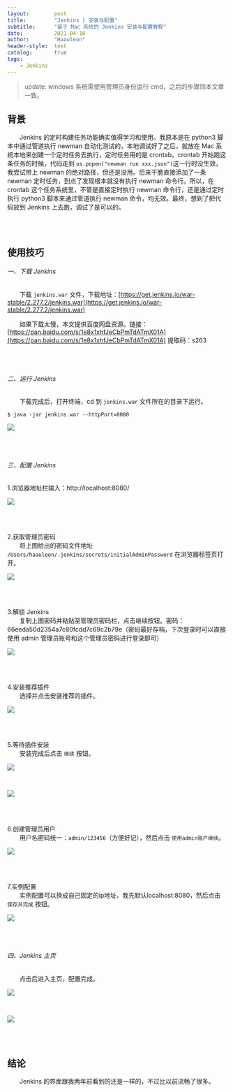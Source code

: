 ```yaml
---
layout:        post
title:         "Jenkins | 安装与配置"
subtitle:      "基于 Mac 系统的 Jenkins 安装与配置教程"
date:          2021-04-16
author:        "Haauleon"
header-style:  text
catalog:       true
tags:
    - Jenkins
---
```


> update: windows 系统需使用管理员身份运行 cmd，之后的步骤同本文章一致。

## 背景
&emsp;&emsp;Jenkins 的定时构建任务功能确实值得学习和使用。我原本是在 python3 脚本中通过管道执行 newman 自动化测试的，本地调试好了之后，就放在 Mac 系统本地来创建一个定时任务去执行，定时任务用的是 crontab。crontab 开始跑这条任务的时候，代码走到 `os.popen("newman run xxx.json")`这一行时没生效，我尝试带上 newman 的绝对路径，但还是没用。后来干脆直接添加了一条 newman 定时任务，到点了发现根本就没有执行 newman 命令行。所以，在 crontab 这个任务系统里，不管是直接定时执行 newman 命令行，还是通过定时执行 python3 脚本来通过管道执行 newman 命令，均无效。最终，想到了把代码放到 Jenkins 上去跑，调试了是可以的。         

<br><br>

## 使用技巧
###### 一、下载 Jenkins 
&emsp;&emsp;下载 `jenkins.war` 文件，下载地址：[https://get.jenkins.io/war-stable/2.277.2/jenkins.war](https://get.jenkins.io/war-stable/2.277.2/jenkins.war)         

&emsp;&emsp;如果下载太慢，本文提供百度网盘资源。链接：[https://pan.baidu.com/s/1e8x1xhfJeCbPmTdATmX01A](https://pan.baidu.com/s/1e8x1xhfJeCbPmTdATmX01A) 提取码：s263 

<br><br>

###### 二、运行 Jenkins
&emsp;&emsp;下载完成后，打开终端，cd 到 `jenkins.war` 文件所在的目录下运行。                 

```
$ java -jar jenkins.war --httpPort=8080
```

![](\haauleon\img\in-post\post-jenkins\2021-04-16-jenkins-1.jpg)       

<br><br>

###### 三、配置 Jenkins
1.浏览器地址栏输入：http://localhost:8080/       

![](\haauleon\img\in-post\post-jenkins\2021-04-16-jenkins-2.jpg)       

<br><br>

2.获取管理员密码        
&emsp;&emsp;将上图给出的密码文件地址 `/Users/haauleon/.jenkins/secrets/initialAdminPassword` 在浏览器标签页打开。          

![](\haauleon\img\in-post\post-jenkins\2021-04-16-jenkins-3.jpg)       

<br><br>

3.解锁 Jenkins        
&emsp;&emsp;复制上图密码并粘贴至管理员密码栏，点击继续按钮。密码：66eeda50d2354a7c80fcdd7c69c2b79e（密码最好存档，下次登录时可以直接使用 admin 管理员账号和这个管理员密码进行登录即可）                  

![](\haauleon\img\in-post\post-jenkins\2021-04-16-jenkins-4.jpg)      

<br><br>

4.安装推荐插件         
&emsp;&emsp;选择并点击安装推荐的插件。       

![](\haauleon\img\in-post\post-jenkins\2021-04-16-jenkins-5.jpg)      

<br><br>

5.等待插件安装          
&emsp;&emsp;安装完成后点击 `继续` 按钮。           

![](\haauleon\img\in-post\post-jenkins\2021-04-16-jenkins-6.jpg)       

<br>

![](\haauleon\img\in-post\post-jenkins\2021-04-16-jenkins-7.jpg)          

<br><br>

6.创建管理员用户        
&emsp;&emsp;用户名密码统一：`admin/123456`（方便好记），然后点击 `使用admin账户继续`。         

![](\haauleon\img\in-post\post-jenkins\2021-04-16-jenkins-8.jpg)         

<br><br>

7.实例配置       
&emsp;&emsp;实例配置可以换成自己固定的ip地址，我先默认localhost:8080，然后点击 `保存并完成` 按钮。          

![](\haauleon\img\in-post\post-jenkins\2021-04-16-jenkins-9.jpg)        

<br><br>

###### 四、Jenkins 主页
&emsp;&emsp;点击后进入主页，配置完成。      

![](\haauleon\img\in-post\post-jenkins\2021-04-16-jenkins-10.jpg)        

<br> 

![](\haauleon\img\in-post\post-jenkins\2021-04-16-jenkins-11.jpg)      

<br><br>

## 结论
&emsp;&emsp;Jenkins 的界面跟我两年前看到的还是一样的，不过比以前流畅了很多。